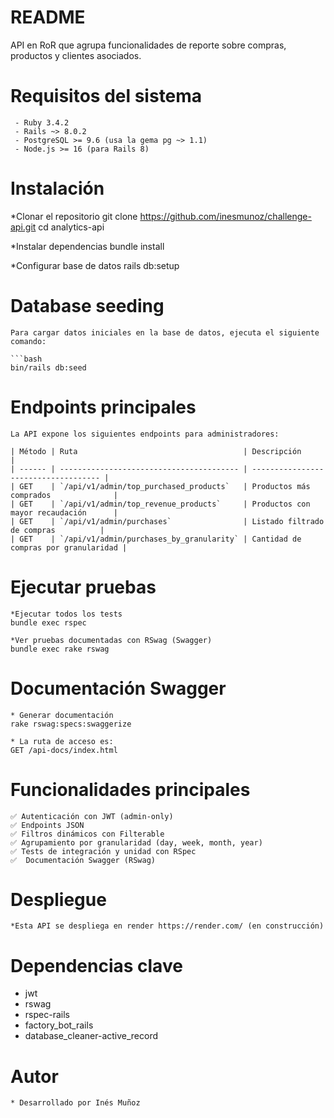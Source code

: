 # README

API en RoR que agrupa funcionalidades de reporte sobre compras, productos y clientes asociados.

 #  Requisitos del sistema

     - Ruby 3.4.2
     - Rails ~> 8.0.2
     - PostgreSQL >= 9.6 (usa la gema pg ~> 1.1)
     - Node.js >= 16 (para Rails 8)


#  Instalación
   *Clonar el repositorio
    git clone https://github.com/inesmunoz/challenge-api.git
    cd analytics-api

   *Instalar dependencias
    bundle install

   *Configurar base de datos
    rails db:setup

# Database seeding

    Para cargar datos iniciales en la base de datos, ejecuta el siguiente comando:

    ```bash
    bin/rails db:seed

#  Endpoints principales
    La API expone los siguientes endpoints para administradores:

    | Método | Ruta                                     | Descripción                          |
    | ------ | ---------------------------------------- | ------------------------------------ |
    | GET    | `/api/v1/admin/top_purchased_products`   | Productos más comprados              |
    | GET    | `/api/v1/admin/top_revenue_products`     | Productos con mayor recaudación      |
    | GET    | `/api/v1/admin/purchases`                | Listado filtrado de compras          |
    | GET    | `/api/v1/admin/purchases_by_granularity` | Cantidad de compras por granularidad |


#  Ejecutar pruebas
    *Ejecutar todos los tests
    bundle exec rspec

    *Ver pruebas documentadas con RSwag (Swagger)
    bundle exec rake rswag

#   Documentación Swagger
    * Generar documentación
    rake rswag:specs:swaggerize

    * La ruta de acceso es:
    GET /api-docs/index.html

#  Funcionalidades principales
    ✅ Autenticación con JWT (admin-only)
    ✅ Endpoints JSON
    ✅ Filtros dinámicos con Filterable
    ✅ Agrupamiento por granularidad (day, week, month, year)
    ✅ Tests de integración y unidad con RSpec
    ✅  Documentación Swagger (RSwag)
    
# Despliegue
    *Esta API se despliega en render https://render.com/ (en construcción)

# Dependencias clave
   * jwt
   * rswag
   * rspec-rails
   * factory_bot_rails
   * database_cleaner-active_record

# Autor
    * Desarrollado por Inés Muñoz

